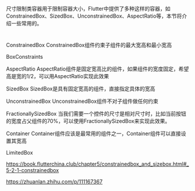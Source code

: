 尺寸限制类容器用于限制容器大小，Flutter中提供了多种这样的容器，如ConstrainedBox、SizedBox、UnconstrainedBox、AspectRatio等，本节将介绍一些常用的。

#

ConstrainedBox ConstrainedBox组件约束子组件的最大宽高和最小宽高

BoxConstraints

AspectRatio AspectRatio组件是固定宽高比的组件，如果组件的宽度固定，希望高是宽的1/2，可以用AspectRatio实现此效果

SizedBox  SizedBox是具有固定宽高的组件，直接指定具体的宽高

UnconstrainedBox  UnconstrainedBox组件不对子组件做任何约束

FractionallySizedBox  当我们需要一个控件的尺寸是相对尺寸时，比如当前按钮的宽度占父组件的70%，可以使用FractionallySizedBox来实现此效果。

Container  Container组件应该是最常用的组件之一，Container组件可以直接设置其宽高

LimitedBox

https://book.flutterchina.club/chapter5/constrainedbox_and_sizebox.html#_5-2-1-constrainedbox

https://zhuanlan.zhihu.com/p/111167367